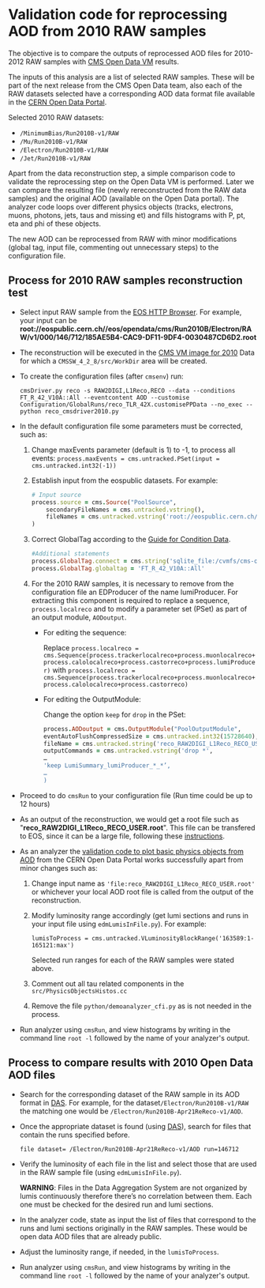 # Validation code for reprocessing AOD from 2010 RAW samples

The objective is to compare the outputs of reprocessed AOD files for 2010-2012 RAW samples with [CMS Open Data VM](https://github.com/cernopendata/opendata.cern.ch/issues/2426) results.

The inputs of this analysis are a list of selected RAW samples. These will be part of the next release from the CMS Open Data team, also each of the RAW datasets selected have a corresponding AOD data format file available in the [CERN Open Data Portal](http://opendata.cern.ch/).

Selected 2010 RAW datasets:
- ``/MinimumBias/Run2010B-v1/RAW``
- ``/Mu/Run2010B-v1/RAW``
- ``/Electron/Run2010B-v1/RAW``
- ``/Jet/Run2010B-v1/RAW`` 

Apart from the data reconstruction step, a simple comparison code to validate the reprocessing step on the Open Data VM is performed. Later we can compare the resulting file (newly rereconstructed from the RAW data samples) and the original AOD (available on the Open Data portal). The analyzer code loops over different physics objects (tracks, electrons, muons, photons, jets, taus and missing et) and fills histograms with P, pt, eta and phi of these objects.

The new AOD can be reprocessed from RAW with minor modifications (global tag, input file, commenting out unnecessary steps) to the configuration file.

## Process for 2010 RAW samples reconstruction test

- Select input RAW sample from the [EOS HTTP Browser](https://eospublichttp01.cern.ch/eos/opendata/cms/Run2010B/). For example, your input can be **root://eospublic.cern.ch//eos/opendata/cms/Run2010B/Electron/RAW/v1/000/146/712/185AE5B4-CAC9-DF11-9DF4-0030487CD6D2.root**

- The reconstruction will be executed in the [CMS VM image for 2010](http://opendata.cern.ch/record/250) Data for which a `CMSSW_4_2_8/src/WorkDir` area will be created.

- To create the configuration files (after `cmsenv`) run: 

   ```cmsDriver.py reco -s RAW2DIGI,L1Reco,RECO --data --conditions FT_R_42_V10A::All --eventcontent AOD --customise Configuration/GlobalRuns/reco_TLR_42X.customisePPData --no_exec --python reco_cmsdriver2010.py```

- In the default configuration file some parameters must be corrected, such as:
   1) Change maxEvents parameter (default is 1) to -1, to process all events: 
       ```process.maxEvents = cms.untracked.PSet(input = cms.untracked.int32(-1))```
   2) Establish input from the eospublic datasets. For example:
       ```ruby
       # Input source
       process.source = cms.Source("PoolSource",
           secondaryFileNames = cms.untracked.vstring(),
           fileNames = cms.untracked.vstring('root://eospublic.cern.ch//eos/opendata/cms/Run2010B/Electron/RAW/v1/000/146/712/185AE5B4-CAC9-DF11-9DF4-0030487CD6D2.root')
       )
       ```
   3) Correct GlobalTag according to the [Guide for Condition Data](http://opendata.cern.ch/docs/cms-guide-for-condition-database).
       ```ruby
       #Additional statements
       process.GlobalTag.connect = cms.string('sqlite_file:/cvmfs/cms-opendata-conddb.cern.ch/FT_R_42_V10A.db')
       process.GlobalTag.globaltag = 'FT_R_42_V10A::All'
       ```
   4) For the 2010 RAW samples, it  is necessary to remove from the configuration file an EDProducer of the name lumiProducer. For extracting this component is required to replace a sequence, `process.localreco` and to modify a parameter set (PSet) as part of an output module, `AODoutput`. 
       
       - For editing the sequence: 
             
         Replace `process.localreco = cms.Sequence(process.trackerlocalreco+process.muonlocalreco+process.calolocalreco+process.castorreco+process.lumiProducer)` with `process.localreco = cms.Sequence(process.trackerlocalreco+process.muonlocalreco+process.calolocalreco+process.castorreco)`
        
        - For editing the OutputModule: 
           
          Change the option `keep` for `drop` in the PSet: 
           
           ```ruby
           process.AODoutput = cms.OutputModule("PoolOutputModule",
           eventAutoFlushCompressedSize = cms.untracked.int32(15728640),
           fileName = cms.untracked.string('reco_RAW2DIGI_L1Reco_RECO_USER.root'),
           outputCommands = cms.untracked.vstring('drop *', 
           …
           'keep LumiSummary_lumiProducer_*_*’, 
           …
           )
           ```
- Proceed to do `cmsRun` to your configuration file (Run time could be up to 12 hours)

- As an output of the reconstruction, we would get a root file such as "**reco_RAW2DIGI_L1Reco_RECO_USER.root**". This file can be transfered to EOS, since it can be a large file, following these [instructions](https://cern.service-now.com/service-portal/article.do?n=KB0001998). 

- As an analyzer the [validation code to plot basic physics objects from AOD](http://opendata.cern.ch/record/464) from the CERN Open Data Portal works successfully apart from minor changes such as:
   1) Change input name as `'file:reco_RAW2DIGI_L1Reco_RECO_USER.root'` or whichever your local AOD root file is called from the output of the reconstruction.
   2) Modify luminosity range accordingly (get lumi sections and runs in your input file using `edmLumisInFile.py`). For example: 
   
        `lumisToProcess = cms.untracked.VLuminosityBlockRange('163589:1-165121:max')`
        
       Selected run ranges for each of the RAW samples were stated above.
   3) Comment out all tau related components in the `src/PhysicsObjectsHistos.cc`
   4) Remove the file `python/demoanalyzer_cfi.py` as is not needed in the process. 

- Run analyzer using `cmsRun`, and view histograms by writing in the command line `root -l` followed by the name of your analyzer's output.  

## Process to compare results with 2010 Open Data AOD files

- Search for the corresponding dataset of the RAW sample in its AOD format in [DAS](https://cmsweb.cern.ch/das/). For example, for the dataset`/Electron/Run2010B-v1/RAW` the matching one would be `/Electron/Run2010B-Apr21ReReco-v1/AOD`.

- Once the appropriate dataset is found (using [DAS](https://cmsweb.cern.ch/das/)), search for files that contain the runs specified before. 
    
    `file dataset= /Electron/Run2010B-Apr21ReReco-v1/AOD run=146712`

- Verify the luminosity of each file in the list and select those that are used in the RAW sample file (using `edmLumisInFile.py`). 

   **WARNING**: Files in the Data Aggregation System are not organized by lumis continuously therefore there’s no correlation between them. Each one must be checked for the desired run and lumi sections.

- In the analyzer code, state as input the list of files that correspond to the runs and lumi sections originally in the RAW samples. These would be open data AOD files that are already public. 

- Adjust the luminosity range, if needed, in the `lumisToProcess`.

- Run analyzer using `cmsRun`, and view histograms by writing in the command line `root -l` followed by the name of your analyzer's output.

